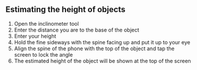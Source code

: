 ## Estimating the height of objects

1. Open the inclinometer tool
2. Enter the distance you are to the base of the object
3. Enter your height
4. Hold the fine sideways with the spine facing up and put it up to your eye
5. Align the spine of the phone with the top of the object and tap the screen to lock the angle
6. The estimated height of the object will be shown at the top of the screen
